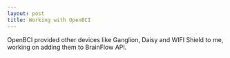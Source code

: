 ```yaml
---
layout: post
title: Working with OpenBCI
---
```


OpenBCI provided other devices like Ganglion, Daisy and WIFI Shield to me, working on adding them to BrainFlow API.